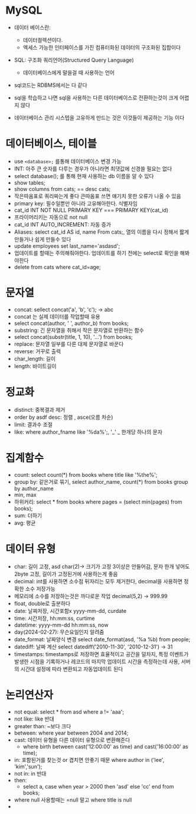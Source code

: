 # MySQL

* 데이터 베이스란:
  *  데이터컬렉션이다.
  *  엑세스 가능한 인터페이스를 가진 컴퓨터화된 데이터의 구조화된 집합이다

* SQL: 구조화 쿼리언어(Structured Query Language)
  * 데이터베이스에게 말을걸 때 사용하는 언어
* sql코드는 RDBMS에서는 다 같다
* sql을 학습하고 나면 sql을 사용하는 다른 데이터베이스로 전환하는것이 크게 어렵지 않다
* 데이터베이스 관리 시스텝을 고유하게 만드는 것은 이것들이 제공하는 기능 이다 


# 데이터베이스, 테이블

* use `<database>;` 를통해 데이터베이스 변경 가능
* INT: 아주 큰  숫자를 다루는 경우가 아니라면 최댓값에 신경쓸 필요는 없다
* select database(); 를 통해 현재 사용하는 db 이름을 알 수 있다
* show tables;
* show columns from cats; == desc cats;
* 작은따옴표로 쿼리짜는게 좋다 큰따옴표 쓰면 얘기치 못한 오류가 나올 수 있음
* primary key: 필수일뿐만 아니라 고유해아한다. 식별자임
* cat_id INT NOT NULL PRIMARY KEY === PRIMARY KEY(cat_id)
* 프라이머리키는 자동으로 not null
* cat_id INT AUTO_INCREMENT: 자동 증가
* Aliases: select cat_id AS id, name From cats;, 열의 이름을 다시 정해서 짧게 만들거나 쉽게 만들수 있다
* update employees set last_name='asdasd';
* 업데이트를 할때는 주의해줘야한다. 업데이트를 하기 전에는 select로 확인을 해봐야한다
* delete from cats where cat_id=age;
  

# 문자열
* concat: sellect concat('a', 'b', 'c');  -> abc
* concat 는 실제 데이터를 작업할때 유용 
* select concat(author, ' ', author_b) from books;
* substring: 긴 문자열을 취해서 작은 문자열로 반환하는 함수
* select concat(substr(title, 1, 10), '...') from books;
* replace: 문자열 일부를 다른 대체 문자열로 바꾼다
* reverse: 거꾸로 출력
* char_length: 길이
* length: 바이트길이

# 정교화
* distinct: 중복결과 제거
* order by asdf desc: 정렬 , asce(오름 차순)
* limit: 결과수 조절
* like: where author_fname like '%da%';, '_' _ 한개당 하나의 문자 

# 집계함수
* count: select count(*) from books where title like '%the%';
* group by: 같은거로 묶기, select author_name, count(*) from books group by author_name
* min, max
* 하위커리: select * from books where pages = (select min(pages) from books);
* sum: 더하기
* avg: 평균

# 데이터 유형

* char: 길이 고정, asd char(2)-> 크기가 고정 3이상은 안들어감, 문자 한개 넣어도 2byte 고정, 길이가 고정된거에 사용하는게 좋음
* decimal: int를 사용하면 소수점 뒤자리는 모두 제거한다, decimal을 사용하면 정확한 소수 저장가능
* 메모리에 소수를 저장하는것은 까다로운 작업 decimal(5,2) -> 999.99
* float, double로 출분하다
* date: 날짜저장, 시간포함x yyyy-mm-dd, curdate
* time: 시간저장, hh:mm:ss, curtime
* datetime: yyyy-mm-dd hh:mm:ss, now
* day(2024-02-27): 무슨요일인지 알려줌
* date_format: 날짜양식 변경 select date_format(asd, '%a %b) from people;
* datediff: 날짜 계산 select datediff('2010-11-30', '2010-12-31') -> 31
* timestamps: timestamps로 저장하면 효율적이고 공간을 덜차지, 특정 이벤트가 발생한 시점을 기록하거나 레코드의 마지막 업데이트 시간을 측정하는데 사용, 서버의 시간대 설정에 따라 변환되고 자동업데이트 된다
  
# 논리연산자

* not equal: select * from asd where a != 'aaa';
* not like: like 반대
* greater than: ~보다 크다
* between: where year between 2004 and 2014;
* cast: 데이터 유형을 다른 데이터 유형으로 변환해준다
  *  where birth between cast('12:00:00' as time) and cast('16:00:00' as time);
* in: 포함된거를 찾는것 or 겹치면 안좋기 때문 where author in ('lee', 'kim','sun');
* not in: in 반대
* then: 
  * select a, case when year > 2000 then 'asd' else 'cc' end from books;
* where null 사용할때는 =null 말고 where title is null
* 